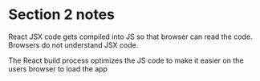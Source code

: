 # Section 2 notes

React JSX code gets compiled into JS so that browser can read the code. Browsers do not understand JSX code.

The React build process optimizes the JS code to make it easier on the users browser to load the app